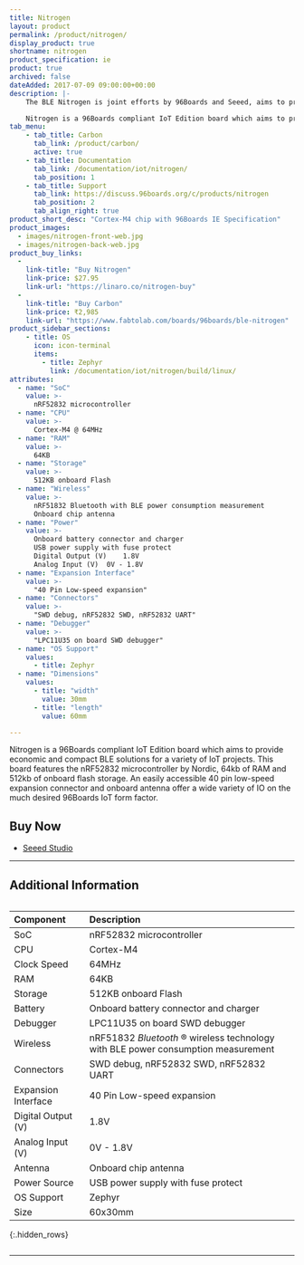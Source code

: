 ```yaml
---
title: Nitrogen
layout: product
permalink: /product/nitrogen/
display_product: true
shortname: nitrogen
product_specification: ie
product: true
archived: false
dateAdded: 2017-07-09 09:00:00+00:00
description: |-
    The BLE Nitrogen is joint efforts by 96Boards and Seeed, aims to provide economic and compact  BLE solutions for IoT projects.

    Nitrogen is a 96Boards compliant IoT Edition board which aims to provide economic and compact BLE solutions for a variety of IoT projects. This board features the nRF52832 microcontroller by Nordic, 64kb of RAM and 512kb of onboard flash storage. An easily accessible 40 pin low-speed expansion connector and onboard antenna offer a wide variety of IO on the much desired 96Boards IoT form factor.
tab_menu:
    - tab_title: Carbon
      tab_link: /product/carbon/
      active: true
    - tab_title: Documentation
      tab_link: /documentation/iot/nitrogen/
      tab_position: 1
    - tab_title: Support
      tab_link: https://discuss.96boards.org/c/products/nitrogen
      tab_position: 2
      tab_align_right: true
product_short_desc: "Cortex-M4 chip with 96Boards IE Specification"
product_images:
  - images/nitrogen-front-web.jpg
  - images/nitrogen-back-web.jpg
product_buy_links:
  -
    link-title: "Buy Nitrogen"
    link-price: $27.95
    link-url: "https://linaro.co/nitrogen-buy"
  -
    link-title: "Buy Carbon"
    link-price: ₹2,985
    link-url: "https://www.fabtolab.com/boards/96boards/ble-nitrogen"
product_sidebar_sections:
    - title: OS
      icon: icon-terminal
      items:
        - title: Zephyr
          link: /documentation/iot/nitrogen/build/linux/
attributes:
  - name: "SoC"
    value: >-
      nRF52832 microcontroller
  - name: "CPU"
    value: >-
      Cortex-M4 @ 64MHz
  - name: "RAM"
    value: >-
      64KB
  - name: "Storage"
    value: >-
      512KB onboard Flash
  - name: "Wireless"
    value: >-
      nRF51832 Bluetooth with BLE power consumption measurement
      Onboard chip antenna
  - name: "Power"
    value: >-
      Onboard battery connector and charger
      USB power supply with fuse protect
      Digital Output (V)	1.8V
      Analog Input (V)	0V - 1.8V
  - name: "Expansion Interface"
    value: >-
      "40 Pin Low-speed expansion"
  - name: "Connectors"
    value: >-
      "SWD debug, nRF52832 SWD, nRF52832 UART"
  - name: "Debugger"
    value: >-
      "LPC11U35 on board SWD debugger"
  - name: "OS Support"
    values:
      - title: Zephyr
  - name: "Dimensions"
    values:
      - title: "width"
        value: 30mm
      - title: "length"
        value: 60mm

---
```

Nitrogen is a 96Boards compliant IoT Edition board which aims to provide economic and compact BLE solutions for a variety of IoT projects. This board features the nRF52832 microcontroller by Nordic, 64kb of RAM and 512kb of onboard flash storage. An easily accessible 40 pin low-speed expansion connector and onboard antenna offer a wide variety of IO on the much desired 96Boards IoT form factor.

## Buy Now

- [Seeed Studio](https://www.seeedstudio.com/BLE-Nitrogen-p-2711.html?gclid=EAIaIQobChMIhKu_ztr81AIVQiWBCh1zjghZEAAYASAAEgIKZPD_BwE)

***

## Additional Information
<div style="overflow-x:scroll;" markdown="1">


|   Component          |   Description                                                                                    |
|:---------------------|:-------------------------------------------------------------------------------------------------|
|  SoC                 | nRF52832 microcontroller                                                                         |
|  CPU                 | Cortex-M4                                                                                        |
|  Clock Speed         | 64MHz                                                                                            |
|  RAM                 | 64KB                                                                                             |
|  Storage             | 512KB onboard Flash                                                                              |
|  Battery             | Onboard battery connector and charger                                                            |
|  Debugger            | LPC11U35 on board SWD debugger                                                                   |
|  Wireless            | nRF51832 _Bluetooth_ ® wireless technology with BLE power consumption measurement                                        |
|  Connectors          | SWD debug, nRF52832 SWD, nRF52832 UART                                                           |
|  Expansion Interface | 40 Pin Low-speed expansion                                                                       |
|  Digital Output (V)  | 1.8V                                                                                             |
|  Analog Input (V)    | 0V - 1.8V                                                                                        |
|  Antenna             | Onboard chip antenna                                                                             |
|  Power Source        | USB power supply with fuse protect                                                               |
|  OS Support          | Zephyr                                                                                           |
|  Size                | 60x30mm                                                                                          |
{:.hidden_rows}

</div>

***
